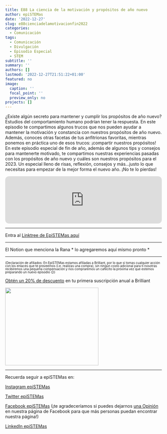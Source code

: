 ```yaml
---
title: E88 La ciencia de la motivación y propósitos de año nuevo
author: epiSTEMas
date: '2022-12-27'
slug: e88cienciadelamotivacionfin2022
categories:
  - Comunicación
tags:
  - Comunicación
  - Divulgación
  - Episodio Especial
  - STEM
subtitle: ''
summary: ''
authors: []
lastmod: '2022-12-27T21:51:22+01:00'
featured: no
image:
  caption: ''
  focal_point: ''
  preview_only: no
projects: []
---
```



¿Existe algún secreto para mantener y cumplir los propósitos de año nuevo? Estudios del comportamiento humano podrían tener la respuesta. En este episodio te compartimos algunos trucos que nos pueden ayudar a mantener la motivación y constancia con nuestros propósitos de año nuevo. Además, conoces otras facetas de tus anfitrionas favoritas, mientras ponemos en práctica uno de esos trucos: ¡compartir nuestros propósitos! En este episodio especial de fin de año, además de algunos tips y consejos para mantenerte motivado, te compartimos nuestras experiencias pasadas con los propósitos de año nuevo y cuáles son nuestros propósitos para el 2023. Un especial lleno de risas, reflexión, consejos y más...justo lo que necesitas para empezar de la mejor forma el nuevo año. ¡No te lo pierdas!

<iframe style="border-radius:12px" src="https://open.spotify.com/embed/episode/2QfRYkgg8DmFBwmI3J2oUL?utm_source=generator&theme=0" width="100%" height="152" frameBorder="0" allowfullscreen="" allow="autoplay; clipboard-write; encrypted-media; fullscreen; picture-in-picture" loading="lazy"></iframe>

- - - - -

Entra al [Linktree de EpiSTEMas aquí](https://linktr.ee/epiSTEMas)

- - - - -

El Notion que menciona la Rana * lo agregaremos aquí mismo pronto * 

- - - - -

<font size = 1.5> <p style = "line-height:1"> 
(Declaración de afiliados: En EpiSTEMas estamos afiliadas a Brilliant, por lo que si tomas cualquier acción con los enlaces que te proveemos (i.e. realizas una compra), sin ningún costo adicional para tí nosotras recibiremos una pequeña compensación y nos compraremos un cafecito la próxima vez que estemos preparando un nuevo episodio 😉) 
</font> </p>


[Obtén un 20% de descuento](https://brilliant.sjv.io/c/2994553/1003358/12858?subId1=EpiSTEMas&u=http%3A%2F%2Fbrilliant.org%2Fimpactnetwork%2F) en tu primera suscripción anual a Brilliant


<a href="https://brilliant.sjv.io/c/2994553/1003364/12858?subId1=epiSTEMas&u=http%3A%2F%2Fbrilliant.org%2Fimpactnetwork%2F%3Firclickid%3D%7Bclickid%7D%26utm_medium%3Daffiliates%26utm_campaign%3D%7Birpid%7D%26utm_source%3D%7Bmp_value1%7D%26utm_content%3D%7Btimestamp%7D_%7Biradtype%7D_%7Biradname%7D%26utm_term%3D%7Bmp_value2%7D" target="_top" id="1003364"><img src="//a.impactradius-go.com/display-ad/12858-1003364" border="0" alt="" width="300" height="250"/></a><img height="0" width="0" src="https://imp.pxf.io/i/2994553/1003364/12858?subId1=epiSTEMas" style="position:absolute;visibility:hidden;" border="1" />


- - - - -

Recuerda seguir a epiSTEMas en:

[Instagram epiSTEMas](https://www.instagram.com/epistemas/)  

[Twitter epiSTEMas](https://twitter.com/epiSTEMas_Pod)

[Facebook epiSTEMas](https://www.facebook.com/epiSTEMasPod) (¡te agradeceríamos si puedes dejarnos [una Opinión](https://www.facebook.com/epiSTEMasPod/reviews/) en nuestra página de Facebook para que más personas puedan encontrar nuestra página!)

[LinkedIn epiSTEMas](https://www.linkedin.com/company/epistemas-podcast/)

